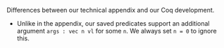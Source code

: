 Differences between our technical appendix and our Coq development.

- Unlike in the appendix, our saved predicates support an additional argument
  `args : vec n vl` for some `n`. We always set `n = 0` to ignore this.
